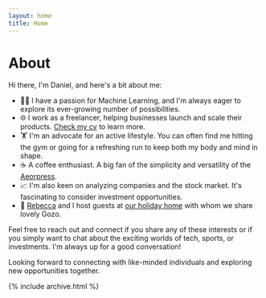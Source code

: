 ```yaml
---
layout: home
title: Home
---
```


# About

Hi there, I'm Daniel, and here's a bit about me:

- 👨‍💻 I have a passion for Machine Learning, and I'm always eager to explore its ever-growing number of possibilities.
- 🌐 I work as a freelancer, helping businesses launch and scale their products. [Check my cv](https://danielmicallef.xyz/cv/) to learn more.
- 🏋️ I'm an advocate for an active lifestyle. You can often find me hitting the gym or going for a refreshing run to keep both my body and mind in shape.
- ☕ A coffee enthusiast. A big fan of the simplicity and versatility of the [Aeorpress](https://aeropress.com/).
- 📈 I'm also keen on analyzing companies and the stock market. It's fascinating to consider investment opportunities.
- 🏡 [Rebecca](https://rebmdsportsnutrition.com/about/) and I host guests at [our holiday home](https://seaviewapartmentxlendi.com/) with whom we share lovely Gozo.

Feel free to reach out and connect if you share any of these interests or if you simply want to chat about the exciting worlds of tech, sports, or investments. I'm always up for a good conversation!

Looking forward to connecting with like-minded individuals and exploring new opportunities together.

{% include archive.html %}
